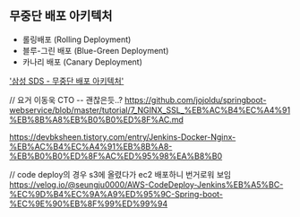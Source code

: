 ## 무중단 배포 아키텍처 
- 롤링배포 (Rolling Deployment)
- 블루-그린 배포 (Blue-Green Deployment)
- 카나리 배포 (Canary Deployment)

['삼성 SDS - 무중단 배포 아키텍처'](https://www.samsungsds.com/kr/insights/1256264_4627.html)

// 요거 이동욱 CTO -- 괜찮은듯..?
https://github.com/jojoldu/springboot-webservice/blob/master/tutorial/7_NGINX_SSL_%EB%AC%B4%EC%A4%91%EB%8B%A8%EB%B0%B0%ED%8F%AC.md


https://devbksheen.tistory.com/entry/Jenkins-Docker-Nginx-%EB%AC%B4%EC%A4%91%EB%8B%A8-%EB%B0%B0%ED%8F%AC%ED%95%98%EA%B8%B0


// code deploy의 경우 s3에 올렸다가 ec2 배포하니 번거로워 보임 
https://velog.io/@seungju0000/AWS-CodeDeploy-Jenkins%EB%A5%BC-%EC%9D%B4%EC%9A%A9%ED%95%9C-Spring-boot-%EC%9E%90%EB%8F%99%ED%99%94